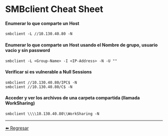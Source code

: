 # SMBclient Cheat Sheet

#### Enumerar lo que comparte un Host
```
smbclient -L //10.130.40.80 -N
```

#### Enumerar lo que comparte un Host usando el Nombre de grupo, usuario vacio y sin password
```
smbclient -L <Group-Name> -I <IP-Address> -N -U ""
```

#### Verificar si es vulnerable a Null Sessions
```
smbclient //10.130.40.80/IPC$ -N
smbclient //10.130.40.80/C$ -N
```

#### Acceder y ver los archivos de una carpeta compartida (llamada WorkSharing)
```
smbclient \\\\10.130.40.80\\WorkSharing -N
```

---

[:arrow_left: Regresar](https://github.com/m4lal0/cheatsheets)